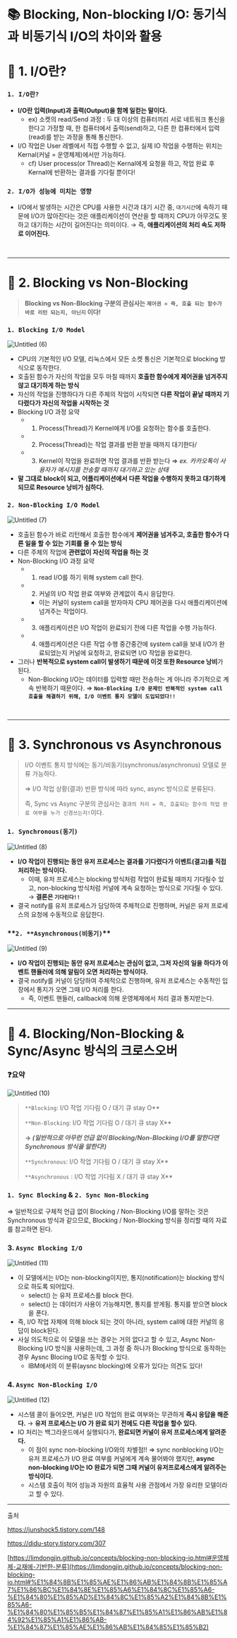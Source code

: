 # 📚 Blocking, Non-blocking I/O: 동기식과 비동기식 I/O의 차이와 활용

# 🌟 1. I/O란?

### `1. I/O란?`

- **I/O란 입력(Input)과 출력(Output)을 함께 일컫는 말이다.**
  - ex) 소켓의 read/Send 과정 : 두 대 이상의 컴퓨터끼리 서로 네트워크 통신을 한다고 가정할 때, 한 컴퓨터에서 출력(send)하고, 다른 한 컴퓨터에서 입력(read)를 받는 과정을 통해 통신한다.
- I/O 작업은 User 레벨에서 직접 수행할 수 없고, 실제 IO 작업을 수행하는 위치는 Kernal(커널 = 운영체제)에서만 가능하다.
  - cf) User process(or Thread)는 Kernal에게 요청을 하고, 작업 완료 후 Kernal에 반환하는 결과를 기다릴 뿐이다!

### `2. I/O가 성능에 미치는 영향`

- I/O에서 발생하는 시간은 CPU를 사용한 시간과 대기 시간 중, `대기시간`에 속하기 때문에 I/O가 많아진다는 것은 애플리케이션이 연산을 할 때까지 CPU가 아무것도 못하고 대기하는 시간이 길어진다는 의미이다.
  → 즉, **애플리케이션의 처리 속도 저하로 이어진다.**

<br/>

---

# 🌟 2. Blocking vs Non-Blocking

> **Blocking vs Non-Blocking 구분의 관심사는 `제어권 = 즉, 호출 되는 함수가 바로 리턴 되는지, 아닌지` 이다!**

### **`1. Blocking I/O Model`**

![Untitled (6)](https://github.com/do-sopt-cs-study/CS-Yeonseo/assets/77691829/e44ef68f-f768-4af8-a85f-286c87945086)

- CPU의 기본적인 I/O 모델, 리눅스에서 모든 소켓 통신은 기본적으로 blocking 방식으로 동작한다.
- 호출된 함수가 자신의 작업을 모두 마칠 때까지 **호출한 함수에게 제어권을 넘겨주지 않고 대기하게 하는 방식**
- 자신의 작업을 진행하다가 다른 주체의 작업이 시작되면 **다른 작업이 끝날 때까지 기다렸다가 자신의 작업을 시작하는 것**
- Blocking I/O 과정 요약
  - 1. Process(Thread)가 Kernel에게 I/O를 요청하는 함수를 호출한다.
  - 2. Process(Thread)는 작업 결과를 반환 받을 때까지 대기한다/
  - 3. Kernel이 작업을 완료하면 작업 결과를 반환 받는다
       ⇒ _ex. 카카오톡이 사용자가 메시지를 전송할 때까지 대기하고 있는 상태_
- **말 그대로 block이 되고, 어플리케이션에서 다른 작업을 수행하지 못하고 대기하게 되므로 Resource 낭비가 심하다.**

### **`2. Non-Blocking I/O Model`**

![Untitled (7)](https://github.com/do-sopt-cs-study/CS-Yeonseo/assets/77691829/82a6f5fa-386d-4d35-afbd-a31c5e698a03)

- 호출된 함수가 바로 리턴해서 호출한 함수에게 **제어권을 넘겨주고, 호출한 함수가 다른 일을 할 수 있는 기회를 줄 수 있는 방식**
- 다른 주체의 작업에 **관련없이 자신의 작업을 하는 것**
- Non-Blocking I/O 과정 요약
  - 1. read I/O를 하기 위해 system call 한다.
  - 2. 커널의 I/O 작업 완료 여부와 관계없이 즉시 응답한다.
    - 이는 커널이 system call을 받자마자 CPU 제어권을 다시 애플리케이션에 넘겨주는 작업이다.
  - 3. 애플리케이션은 I/O 작업이 완료되기 전에 다른 작업을 수행 가능하다.
  - 4. 애플리케이션은 다른 작업 수행 중간중간에 system call을 보내 I/O가 완료되었는지 커널에 요청하고, 완료되면 I/O 작업을 완료한다.
- 그러나 **반복적으로 system call이 발생하기 때문에 이것 또한 Resource 낭비**가 된다.
  - Non-Blocking I/O는 데이터를 입력할 때만 전송하는 게 아니라 주기적으로 계속 반복하기 때문이다.
    ⇒ **`Non-Blocking I/O 문제인 반복적인 system call 호출을 해결하기 위해, I/O 이벤트 통지 모델이 도입되었다!!`**

<br/>

---

# 🌟 3. Synchronous vs Asynchronous

> I/O 이벤트 통지 방식에는 동기/비동기(synchronus/asynchronus) 모델로 분류 가능하다.
>
> ⇒ I/O 작업 상황(결과) 반환 방식에 따라 sync, async 방식으로 분류된다.
>
> 즉, Sync vs Async 구분의 관심사는 `결과의 처리 = 즉, 호출되는 함수의 작업 완료 여부를 누가 신경쓰는지!`이다.

### **`1. Synchronous(동기)`**

![Untitled (8)](https://github.com/do-sopt-cs-study/CS-Yeonseo/assets/77691829/96e6b9c8-371f-4468-940d-8a95e84de68b)

- **I/O 작업이 진행되는 동안 유저 프로세스는 결과를 기다렸다가 이벤트(결고)를 직접 처리하는 방식이다.**
  - 이때, 유저 프로세스는 blocking 방식처럼 작업이 완료될 때까지 기다릴수 있고, non-blocking 방식처럼 커널에 계속 요청하는 방식으로 기다릴 수 있다.
    → **결론은 `기다린다!!`**
- 결국 notify를 유저 프로세스가 담당하여 주체적으로 진행하며, 커널은 유저 프로세스의 요청에 수동적으로 응답한다.

### **`2. **Asynchronous(비동기)`\*\*

![Untitled (9)](https://github.com/do-sopt-cs-study/CS-Yeonseo/assets/77691829/fdd372f5-8280-436e-9e14-c55ac1459a43)

- **I/O 작업이 진행되는 동안 유저 프로세스는 관심이 없고, 그저 자신의 일을 하다가 이벤트 핸들러에 의해 알림이 오면 처리하는 방식이다.**
- 결국 notify를 커널이 담당하여 주체적으로 진행하며, 유저 프로세스는 수동적인 입장에서 통지가 오면 그때 I/O 처리를 한다.
  - 즉, 이벤트 핸들러, callback에 의해 운영체제에서 처리 결과 통지받는다.

---

# 🌟 4. Blocking/Non-Blocking & Sync/Async 방식의 크로스오버

### ❓요약

![Untitled (10)](https://github.com/do-sopt-cs-study/CS-Yeonseo/assets/77691829/7a5a253a-8e00-4fb5-bf06-21dfea10005e)

> `**Blocking`: I/O 작업 기다림 O / 대기 큐 stay O\*\*
>
> `**Non-Blocking`: I/O 작업 기다림 O / 대기 큐 stay X\*\*
>
> **→ _(일반적으로 아무런 언급 없이 Blocking/Non-Blocking I/O를 말한다면 Synchronous 방식을 말한다!)_**
>
> `**Synchronous`: I/O 작업 기다림 O / 대기 큐 stay X\*\*
>
> `**Asynchronous` : I/O 작업 기다림 X / 대기 큐 stay X\*\*

### `1. Sync Blocking` & `2. Sync Non-Blocking`

⇒ 일반적으로 구체적 언급 없이 Blocking / Non-Blocking I/O를 말하는 것은 Synchronous 방식과 같으므로, Blocking / Non-Blocking 방식을 정리할 때의 자료를 참고하면 된다.

### 3. `Async Blocking I/O`

![Untitled (11)](https://github.com/do-sopt-cs-study/CS-Yeonseo/assets/77691829/a2fab79e-1aa8-46e0-a36a-a0436096e977)

- 이 모델에서는 I/O는 non-blocking이지만, 통지(notification)는 blocking 방식으로 하도록 되어있다.
  - select() 는 유저 프로세스를 block 한다.
  - select() 는 데이터가 사용이 가능해지면, 통지를 받게됨. 통지를 받으면 block을 푼다.
- 즉, I/O 작업 자체에 의해 block 되는 것이 아니라, system call에 대한 커널의 응답이 block된다.
- 사실 의도적으로 이 모델을 쓰는 경우는 거의 없다고 할 수 있고, Async Non-Blocking I/O 방식을 사용하는데, 그 과정 중 하나가 Blocking 방식으로 동작하는 경우 Aysnc Blocing I/O로 동작할 수 있다.
  - IBM에서의 이 분류(aysnc blocking)에 오류가 있다는 의견도 있다!

### 4. `Async Non-Blocking I/O`

![Untitled (12)](https://github.com/do-sopt-cs-study/CS-Yeonseo/assets/77691829/100ad67d-5041-467e-85b8-e513ea54ba03)

- 시스템 콜이 들어오면, 커널은 I/O 작업의 완료 여부와는 무관하게 **즉시 응답을 해준다.**
  → **유저 프로세스는 I/O 가 완료 되기 전에도 다른 작업을 할수 있다.**
- IO 처리는 백그라운드에서 실행되다가, **완료되면 커널이 유저 프로세스에게 알려준다.**
  - 이 점이 sync non-blocking I/O와의 차별점!!
    ⇒ sync nonblocking I/O는 유저 프로세스가 I/O 완료 여부를 커널에게 계속 물어봐야 했지만,
    **async non-blocking I/O는 IO 완료가 되면 그때 커널이 유저프로세스에게 알려주는 방식이다.**
  - 시스템 호출이 적어 성능과 자원의 효율적 사용 관점에서 가장 유리한 모델이라고 할 수 있다.

---

출처

https://junshock5.tistory.com/148

https://didu-story.tistory.com/307

[https://limdongjin.github.io/concepts/blocking-non-blocking-io.html#운영체제-교재에-기반한-분류](https://limdongjin.github.io/concepts/blocking-non-blocking-io.html#%E1%84%8B%E1%85%AE%E1%86%AB%E1%84%8B%E1%85%A7%E1%86%BC%E1%84%8E%E1%85%A6%E1%84%8C%E1%85%A6-%E1%84%80%E1%85%AD%E1%84%8C%E1%85%A2%E1%84%8B%E1%85%A6-%E1%84%80%E1%85%B5%E1%84%87%E1%85%A1%E1%86%AB%E1%84%92%E1%85%A1%E1%86%AB-%E1%84%87%E1%85%AE%E1%86%AB%E1%84%85%E1%85%B2)
